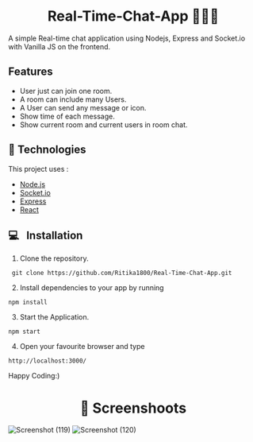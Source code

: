 <h1 align="center" font-weight= "bold">Real-Time-Chat-App 👨🏻‍💻 </h1>
A simple Real-time chat application using Nodejs, Express and Socket.io with Vanilla JS on the frontend.
<br>
<h2>Features</h2>
<ul>
  <li>User just can join one room.</li>
  <li>A room can include many Users.</li>
  <li>A User can send any message or icon.</li>
  <li>Show time of each message.</li>
  <li>Show current room and current users in room chat.</li>
</ul>

## :rocket: Technologies

This project uses :

- [Node.js](https://nodejs.org/en/)
- [Socket.io](https://github.com/socketio/socket.io)
- [Express](https://expressjs.com/)
- [React](https://reactjs.org/)

## 💻 &nbsp; Installation
 1. Clone the repository.
 ```
  git clone https://github.com/Ritika1800/Real-Time-Chat-App.git
  ```
  2. Install dependencies to your app by running 
  ```
  npm install
  ```
3. Start the Application.  
  ```
  npm start
  ```
4. Open your favourite browser and type
  ```
  http://localhost:3000/
  ```
  Happy Coding:)
  
  #
  #
  <h1 align="center"> 🚀 Screenshoots  </h1>
  
 ![Screenshot (119)](https://user-images.githubusercontent.com/78023954/172306868-d5c9c5c8-c4dc-49ec-91ac-9a272b0535f2.png)
![Screenshot (120)](https://user-images.githubusercontent.com/78023954/172306889-904f82d2-8998-4cba-a938-e8ea03e03e97.png)
